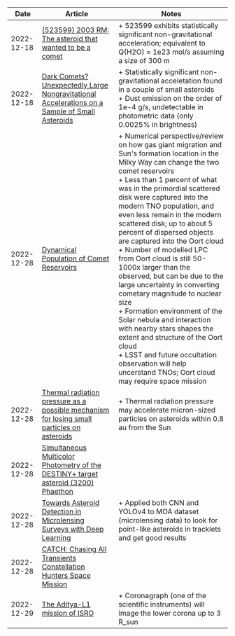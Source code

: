 | Date | Article | Notes | 
| ---- | ---- | ---- |
| 2022-12-18 | [(523599) 2003 RM: The asteroid that wanted to be a comet](https://arxiv.org/abs/2212.08135) | + 523599 exhibits statistically significant non-gravitational acceleration; equivalent to Q(H2O) = 1e23 mol/s assuming a size of 300 m |
| 2022-12-18 | [Dark Comets? Unexpectedly Large Nongravitational Accelerations on a Sample of Small Asteroids](https://arxiv.org/abs/2212.08115) | + Statistically significant non-gravitational acceletation found in a couple of small asteroids <br> + Dust emission on the order of 1e-4 g/s, undetectable in photometric data (only 0.0025% in brightness) |
| 2022-12-28 | [Dynamical Population of Comet Reservoirs](https://arxiv.org/abs/2206.00010) | + Numerical perspective/review on how gas giant migration and Sun's formation location in the Milky Way can change the two comet reservoirs <br> + Less than 1 percent of what was in the primordial scattered disk were captured into the modern TNO population, and even less remain in the modern scattered disk; up to about 5 percent of dispersed objects are captured into the Oort cloud <br> + Number of modelled LPC from Oort cloud is still 50-1000x larger than the observed, but can be due to the large uncertainty in converting cometary magnitude to nuclear size <br> + Formation environment of the Solar nebula and interaction with nearby stars shapes the extent and structure of the Oort cloud <br> + LSST and future occultation observation will help uncerstand TNOs; Oort cloud may require space mission |
| 2022-12-28 | [Thermal radiation pressure as a possible mechanism for losing small particles on asteroids](https://arxiv.org/abs/2108.03898) | + Thermal radiation pressure may accelerate micron-sized particles on asteroids within 0.8 au from the Sun |
| 2022-12-28 | [Simultaneous Multicolor Photometry of the DESTINY+ target asteroid (3200) Phaethon](https://arxiv.org/abs/2212.09323) | |
| 2022-12-28 | [Towards Asteroid Detection in Microlensing Surveys with Deep Learning](https://arxiv.org/abs/2211.02239) | + Applied both CNN and YOLOv4 to MOA dataset (microlensing data) to look for point-like asteroids in tracklets and get good results |
| 2022-12-28 | [CATCH: Chasing All Transients Constellation Hunters Space Mission](https://arxiv.org/abs/2210.06109) | |
| 2022-12-29 | [The Aditya-L1 mission of ISRO](https://arxiv.org/abs/2212.13046) | + Coronagraph (one of the scientific instruments) will image the lower corona up to 3 R_sun |

